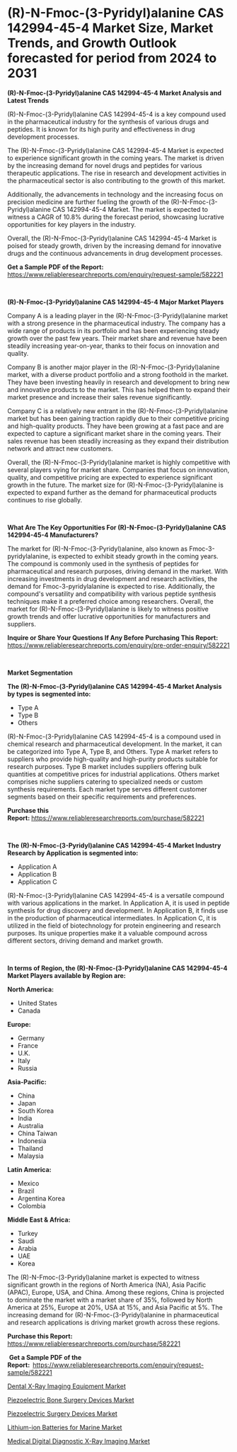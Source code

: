 <p><h1>(R)-N-Fmoc-(3-Pyridyl)alanine CAS 142994-45-4 Market Size, Market Trends, and Growth Outlook forecasted for period from 2024 to 2031</h1></p><p><strong>(R)-N-Fmoc-(3-Pyridyl)alanine CAS 142994-45-4 Market Analysis and Latest Trends</strong></p>
<p><p>(R)-N-Fmoc-(3-Pyridyl)alanine CAS 142994-45-4 is a key compound used in the pharmaceutical industry for the synthesis of various drugs and peptides. It is known for its high purity and effectiveness in drug development processes.</p><p>The (R)-N-Fmoc-(3-Pyridyl)alanine CAS 142994-45-4 Market is expected to experience significant growth in the coming years. The market is driven by the increasing demand for novel drugs and peptides for various therapeutic applications. The rise in research and development activities in the pharmaceutical sector is also contributing to the growth of this market.</p><p>Additionally, the advancements in technology and the increasing focus on precision medicine are further fueling the growth of the (R)-N-Fmoc-(3-Pyridyl)alanine CAS 142994-45-4 Market. The market is expected to witness a CAGR of 10.8% during the forecast period, showcasing lucrative opportunities for key players in the industry.</p><p>Overall, the (R)-N-Fmoc-(3-Pyridyl)alanine CAS 142994-45-4 Market is poised for steady growth, driven by the increasing demand for innovative drugs and the continuous advancements in drug development processes.</p></p>
<p><strong>Get a Sample PDF of the Report:&nbsp;</strong> <a href="https://www.reliableresearchreports.com/enquiry/request-sample/582221">https://www.reliableresearchreports.com/enquiry/request-sample/582221</a></p>
<p>&nbsp;</p>
<p><strong>(R)-N-Fmoc-(3-Pyridyl)alanine CAS 142994-45-4 Major Market Players</strong></p>
<p><p>Company A is a leading player in the (R)-N-Fmoc-(3-Pyridyl)alanine market with a strong presence in the pharmaceutical industry. The company has a wide range of products in its portfolio and has been experiencing steady growth over the past few years. Their market share and revenue have been steadily increasing year-on-year, thanks to their focus on innovation and quality.</p><p>Company B is another major player in the (R)-N-Fmoc-(3-Pyridyl)alanine market, with a diverse product portfolio and a strong foothold in the market. They have been investing heavily in research and development to bring new and innovative products to the market. This has helped them to expand their market presence and increase their sales revenue significantly.</p><p>Company C is a relatively new entrant in the (R)-N-Fmoc-(3-Pyridyl)alanine market but has been gaining traction rapidly due to their competitive pricing and high-quality products. They have been growing at a fast pace and are expected to capture a significant market share in the coming years. Their sales revenue has been steadily increasing as they expand their distribution network and attract new customers.</p><p>Overall, the (R)-N-Fmoc-(3-Pyridyl)alanine market is highly competitive with several players vying for market share. Companies that focus on innovation, quality, and competitive pricing are expected to experience significant growth in the future. The market size for (R)-N-Fmoc-(3-Pyridyl)alanine is expected to expand further as the demand for pharmaceutical products continues to rise globally.</p></p>
<p>&nbsp;</p>
<p><strong>What Are The Key Opportunities For (R)-N-Fmoc-(3-Pyridyl)alanine CAS 142994-45-4 Manufacturers?</strong></p>
<p><p>The market for (R)-N-Fmoc-(3-Pyridyl)alanine, also known as Fmoc-3-pyridylalanine, is expected to exhibit steady growth in the coming years. The compound is commonly used in the synthesis of peptides for pharmaceutical and research purposes, driving demand in the market. With increasing investments in drug development and research activities, the demand for Fmoc-3-pyridylalanine is expected to rise. Additionally, the compound's versatility and compatibility with various peptide synthesis techniques make it a preferred choice among researchers. Overall, the market for (R)-N-Fmoc-(3-Pyridyl)alanine is likely to witness positive growth trends and offer lucrative opportunities for manufacturers and suppliers.</p></p>
<p><strong>Inquire or Share Your Questions If Any Before Purchasing This Report:</strong> <a href="https://www.reliableresearchreports.com/enquiry/pre-order-enquiry/582221">https://www.reliableresearchreports.com/enquiry/pre-order-enquiry/582221</a></p>
<p>&nbsp;</p>
<p><strong>Market Segmentation</strong></p>
<p><strong>The (R)-N-Fmoc-(3-Pyridyl)alanine CAS 142994-45-4 Market Analysis by types is segmented into:</strong></p>
<p><ul><li>Type A</li><li>Type B</li><li>Others</li></ul></p>
<p><p>(R)-N-Fmoc-(3-Pyridyl)alanine CAS 142994-45-4 is a compound used in chemical research and pharmaceutical development. In the market, it can be categorized into Type A, Type B, and Others. Type A market refers to suppliers who provide high-quality and high-purity products suitable for research purposes. Type B market includes suppliers offering bulk quantities at competitive prices for industrial applications. Others market comprises niche suppliers catering to specialized needs or custom synthesis requirements. Each market type serves different customer segments based on their specific requirements and preferences.</p></p>
<p><strong>Purchase this Report:&nbsp;</strong><a href="https://www.reliableresearchreports.com/purchase/582221">https://www.reliableresearchreports.com/purchase/582221</a></p>
<p>&nbsp;</p>
<p><strong>The (R)-N-Fmoc-(3-Pyridyl)alanine CAS 142994-45-4 Market Industry Research by Application is segmented into:</strong></p>
<p><ul><li>Application A</li><li>Application B</li><li>Application C</li></ul></p>
<p><p>(R)-N-Fmoc-(3-Pyridyl)alanine CAS 142994-45-4 is a versatile compound with various applications in the market. In Application A, it is used in peptide synthesis for drug discovery and development. In Application B, it finds use in the production of pharmaceutical intermediates. In Application C, it is utilized in the field of biotechnology for protein engineering and research purposes. Its unique properties make it a valuable compound across different sectors, driving demand and market growth.</p></p>
<p>&nbsp;</p>
<p><strong>In terms of Region, the (R)-N-Fmoc-(3-Pyridyl)alanine CAS 142994-45-4 Market Players available by Region are:</strong></p>
<p>
    <p> <strong> North America: </strong>
        <ul>
            <li>United States</li>
            <li>Canada</li>
        </ul>
        </p> 
    <p> <strong> Europe: </strong>
        <ul>
            <li>Germany</li>
            <li>France</li>
            <li>U.K.</li>
            <li>Italy</li>
            <li>Russia</li>
        </ul>
        </p> 
    <p> <strong> Asia-Pacific: </strong>
        <ul>
            <li>China</li>
            <li>Japan</li>
            <li>South Korea</li>
            <li>India</li>
            <li>Australia</li>
            <li>China Taiwan</li>
            <li>Indonesia</li>
            <li>Thailand</li>
            <li>Malaysia</li>
        </ul>
        </p> 
    <p> <strong> Latin America: </strong>
        <ul>
            <li>Mexico</li>
            <li>Brazil</li>
            <li>Argentina Korea</li>
            <li>Colombia</li>
        </ul>
        </p> 
    <p> <strong> Middle East & Africa: </strong>
        <ul>
            <li>Turkey</li>
            <li>Saudi</li>
            <li>Arabia</li>
            <li>UAE</li>
            <li>Korea</li>
        </ul>
    </p>
    </p>
<p><p>The (R)-N-Fmoc-(3-Pyridyl)alanine market is expected to witness significant growth in the regions of North America (NA), Asia Pacific (APAC), Europe, USA, and China. Among these regions, China is projected to dominate the market with a market share of 35%, followed by North America at 25%, Europe at 20%, USA at 15%, and Asia Pacific at 5%. The increasing demand for (R)-N-Fmoc-(3-Pyridyl)alanine in pharmaceutical and research applications is driving market growth across these regions.</p></p>
<p><strong>Purchase this Report: </strong><a href="https://www.reliableresearchreports.com/purchase/582221">https://www.reliableresearchreports.com/purchase/582221</a></p>
<p>&nbsp;<strong>Get a Sample PDF of the Report:&nbsp;&nbsp;</strong><a href="https://www.reliableresearchreports.com/enquiry/request-sample/582221">https://www.reliableresearchreports.com/enquiry/request-sample/582221</a></p>
<p><strong></strong></p>
<p><p><a href="https://medium.com/p/30bff9ea6ead/edit">Dental X-Ray Imaging Equipment Market</a></p><p><a href="https://medium.com/p/5b53b2e75c3e/edit">Piezoelectric Bone Surgery Devices Market</a></p><p><a href="https://medium.com/p/07db8a806139/edit">Piezoelectric Surgery Devices Market</a></p><p><a href="https://github.com/kufem1/Market-Research-Report-List-1/blob/main/lithium-ion-batteries-for-marine-market.md">Lithium-ion Batteries for Marine Market</a></p><p><a href="https://medium.com/p/184427819655/edit">Medical Digital Diagnostic X-Ray Imaging Market</a></p></p>